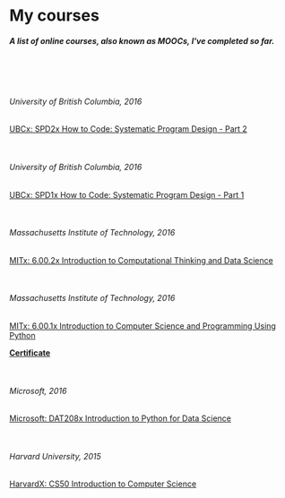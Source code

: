 # My courses

##### A list of online courses, also known as MOOCs, I've completed so far.

&nbsp;

&nbsp;

###### University of British Columbia, 2016

[UBCx: SPD2x How to Code: Systematic Program Design - Part 2](https://courses.edx.org/courses/course-v1:UBCx+SPD2x+2T2016/course/)

&nbsp;

###### University of British Columbia, 2016

[UBCx: SPD1x How to Code: Systematic Program Design - Part 1](https://courses.edx.org/courses/course-v1:UBCx+SPD1x+2T2016/course/)

&nbsp;

###### Massachusetts Institute of Technology, 2016

[MITx: 6.00.2x Introduction to Computational Thinking and Data Science](https://courses.edx.org/courses/course-v1:MITx+6.00.2x_5+1T2016/course/)

&nbsp;

###### Massachusetts Institute of Technology, 2016

[MITx: 6.00.1x Introduction to Computer Science and Programming Using Python](https://courses.edx.org/courses/course-v1:MITx+6.00.1x_8+1T2016/course/)

[**Certificate**](https://courses.edx.org/certificates/7bbf2e2a08aa42e5a4bdce296d7c898b)

&nbsp;

###### Microsoft, 2016

[Microsoft: DAT208x Introduction to Python for Data Science](https://courses.edx.org/courses/course-v1:Microsoft+DAT208x+1T2016/course/)

&nbsp;

###### Harvard University, 2015

[HarvardX: CS50 Introduction to Computer Science](https://courses.edx.org/courses/HarvardX/CS50x3/2015/course/)

&nbsp;

&nbsp;
